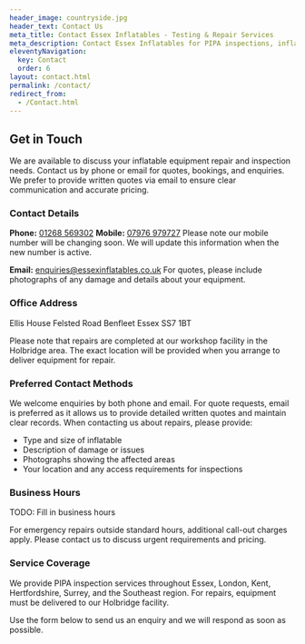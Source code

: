 ```yaml
---
header_image: countryside.jpg
header_text: Contact Us
meta_title: Contact Essex Inflatables - Testing & Repair Services
meta_description: Contact Essex Inflatables for PIPA inspections, inflatable repairs, and equipment services. Phone, email, or visit our Benfleet office. Serving Essex and Southeast England.
eleventyNavigation:
  key: Contact
  order: 6
layout: contact.html
permalink: /contact/
redirect_from:
  - /Contact.html
---
```


## Get in Touch

We are available to discuss your inflatable equipment repair and inspection needs. Contact us by phone or email for quotes, bookings, and enquiries. We prefer to provide written quotes via email to ensure clear communication and accurate pricing.

### Contact Details

**Phone:** [01268 569302](tel:01268569302)
**Mobile:** [07976 979727](tel:07976979727)
Please note our mobile number will be changing soon. We will update this information when the new number is active.

**Email:** [enquiries@essexinflatables.co.uk](mailto:enquiries@essexinflatables.co.uk)
For quotes, please include photographs of any damage and details about your equipment.

### Office Address

Ellis House
Felsted Road
Benfleet
Essex
SS7 1BT

Please note that repairs are completed at our workshop facility in the Holbridge area. The exact location will be provided when you arrange to deliver equipment for repair.

### Preferred Contact Methods

We welcome enquiries by both phone and email. For quote requests, email is preferred as it allows us to provide detailed written quotes and maintain clear records. When contacting us about repairs, please provide:

- Type and size of inflatable
- Description of damage or issues
- Photographs showing the affected areas
- Your location and any access requirements for inspections

### Business Hours

TODO: Fill in business hours

For emergency repairs outside standard hours, additional call-out charges apply. Please contact us to discuss urgent requirements and pricing.

### Service Coverage

We provide PIPA inspection services throughout Essex, London, Kent, Hertfordshire, Surrey, and the Southeast region. For repairs, equipment must be delivered to our Holbridge facility.

Use the form below to send us an enquiry and we will respond as soon as possible.

